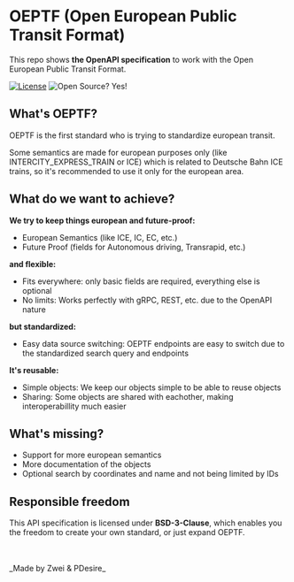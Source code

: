 # OEPTF (Open European Public Transit Format)
This repo shows **the OpenAPI specification** to work with the Open European Public Transit Format. 

[![License](https://img.shields.io/badge/License-BSD%203--Clause-blue.svg)](https://opensource.org/licenses/BSD-3-Clause) ![Open Source? Yes!](https://badgen.net/badge/Open%20Source%20%3F/Yes%21/blue?icon=github)

## What's OEPTF?
OEPTF is the first standard who is trying to standardize european transit. 

Some semantics are made for european purposes only (like INTERCITY_EXPRESS_TRAIN or ICE) which is related to Deutsche Bahn ICE trains, so it's recommended to use it only for the european area.


## What do we want to achieve?

**We try to keep things european and future-proof:**
 - European Semantics (like ICE, IC, EC, etc.)
 - Future Proof (fields for Autonomous driving, Transrapid, etc.)

**and flexible:**
 - Fits everywhere: only basic fields are required, everything else is optional
 - No limits: Works perfectly with gRPC, REST, etc. due to the OpenAPI nature

**but standardized:**
 - Easy data source switching: OEPTF endpoints are easy to switch due to the standardized search query and endpoints

**It's reusable:**
  - Simple objects: We keep our objects simple to be able to reuse objects
  - Sharing: Some objects are shared with eachother, making interoperabillity much easier


## What's missing?
  - Support for more european semantics
  - More documentation of the objects
  - Optional search by coordinates and name and not being limited by IDs


## Responsible freedom

This API specification is licensed under **BSD-3-Clause**, which enables you the freedom to create your own standard, or just expand OEPTF.


<br />
<br />
_Made by Zwei & PDesire_
